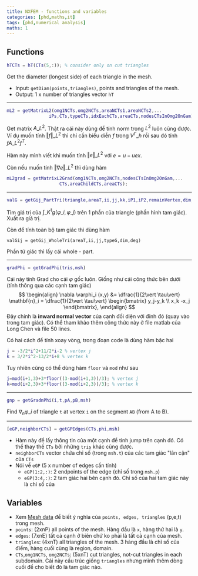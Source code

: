 ```yaml
---
title: NXFEM - functions and variables
categories: [phd,maths,it]
tags: [phd,numerical analysis]
maths: 1
---
```


## Functions

~~~ matlab
hTCTs = hT(CTs(5,:)); % consider only on cut triangles
~~~

Get the diameter (longest side) of each triangle in the mesh.

- Input: `getDiam(points,triangles)`, points and triangles of the mesh.
- Output: 1 x number of triangles vector `hT`

---

~~~ matlab
mL2 = getMatrixL2(omg1NCTs,omg2NCTs,areaNCTs1,areaNCTs2,...
                iPs,CTs,typeCTs,idxEachCTs,areaCTs,nodesCTsInOmg2OnGam);
~~~

Get matrix $A\_{L^2}$. Thật ra cái này dùng để tính norm trong $L^2$ luôn cũng được. Ví dụ muốn tính $\Vert f \Vert\_{L^2}$ thì chỉ cần biểu diễn $f$ trong $V^{\Gamma}\_h$ rồi sau đó tính $fA\_{L^2}f^T$.

Hàm này mình viết khi muốn tính $\Vert e \Vert\_{L^2}$ với $e=u-uex$.

Còn nếu muốn tính $\Vert \nabla e \Vert\_{L^2}$ thì dùng hàm 

~~~ matlab
mL2grad = getMatrixL2Grad(omg1NCTs,omg2NCTs,nodesCTsInOmg2OnGam,...
                    CTs,areaChildCTs,areaCTs);
~~~

---

~~~ matlab
valG = getGij_PartTri(triangle,areaT,ii,jj,kk,iP1,iP2,remainVertex,dim,deg)
~~~

Tìm giá trị của $\int\_{K^1}g(\varphi\_i,\varphi\_j)$ trên 1 phần của triangle (phần hình tam giác). Xuất ra giá trị.

Còn để tính toàn bộ tam giác thì dùng hàm

~~~
valGij = getGij_WholeTri(areaT,ii,jj,typeG,dim,deg)
~~~

Phần tứ giác thì lấy cái whole - part.

---

~~~ matlab
gradPhi = getGradPhi(tris,msh)
~~~

Cái này tính Grad cho cái $\varphi$ gốc luôn. Giống như cái công thức bên dưới (tính thông qua các cạnh tam giác)
$$
\begin{align}
    \nabla \varphi_i (x,y) 
    &= \dfrac{1}{2\vert \tau\vert}  \mathbf{n}_i   
    = \dfrac{1}{2\vert \tau\vert} \begin{bmatrix} y_j-y_k \\ x_k -x_j \end{bmatrix},
\end{align}
$$
Đây chính là **inward normal vector** của cạnh đối diện với đỉnh đó (quay vào trong tam giác). Có thể tham khảo thêm công thức này ở file matlab của Long Chen và file 50 lines.

Có hai cách để tính xoay vòng, trong đoạn code là dùng hàm bậc hai

~~~ matlab
j = -3/2*i^2+11/2*i-2 % vertex j
k = 3/2*i^2-13/2*i+8 % vertex k
~~~

Tuy nhiên cũng có thể dùng hàm `floor` và `mod` như sau

~~~ matlab
j=mod(i+1,3)+3*floor((3-mod(i+1,3))/3); % vertex j
k=mod(i+2,3)+3*floor((3-mod(i+2,3))/3); % vertex k
~~~

---

~~~ matlab
gnp = getGradnPhi(i,t,pA,pB,msh)
~~~

Find $\nabla_n \varphi\_i$ of triangle `t` at vertex `i` on the segment `AB` (from A to B).

---

~~~ matlab
[eGP,neighborCTs] = getGPEdges(CTs,phi,msh)
~~~

- Hàm này để lấy thông tin của một cạnh để tính jump trên cạnh đó.  Có thể thay thế `CTs` bởi những `tris` khác cũng được.
- `neighborCTs` vector chứa chỉ số (trong `msh.t`) của các tam giác "lân cận" của `CTs`
- Nói về `eGP`  (5 x number of edges cần tính)
  - `eGP(1:2,:)`: 2 endpoints of the edge (chỉ số trong `msh.p`)
  - `eGP(3:4,:)`: 2 tam giác hai bên cạnh đó. Chỉ số của hai tam giác này là chỉ số của 





## Variables

- Xem [Mesh data](https://fr.mathworks.com/help/pde/ug/mesh-data.html) để biết ý nghĩa của `points, edges, triangles` (p,e,t) trong mesh.
- `points`: (2xnP) all points of the mesh. Hàng đầu là `x`, hàng thứ hai là `y`.
- `edges`: (7xnE) tất cả cạnh ở biên chứ ko phải là tất cả cạnh của mesh.
- `triangles`: (4xnT) all triangles of the mesh. 3 hàng đầu là chỉ số của điểm, hàng cuối cùng là region, domain.
- `CTs`,`omg1NCTs`, `omg2NCTs`: (5xnT) cut triangles, not-cut triangles in each subdomain. Cái này cấu trúc giống `triangles` nhưng mình thêm dòng cuối để cho biết đó là tam giác nào.

